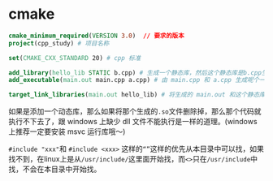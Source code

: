 # cmake

```cmake
cmake_minimum_required(VERSION 3.0)  // 要求的版本
project(cpp_study) # 项目名称

set(CMAKE_CXX_STANDARD 20) # cpp 标准

add_library(hello_lib STATIC b.cpp) # 生成一个静态库，然后这个静态库是b.cpp生成的，其实就是.o文件
add_executable(main.out main.cpp a.cpp) # 由 main.cpp 和 a.cpp 生成呢个一个main.out文件

target_link_libraries(main.out hello_lib) # 将生成的 main.out 和这个静态库进行链接


```

如果是添加一个动态库，那么如果将那个生成的`.so`文件删除掉，那么那个代码就执行不下去了，跟 windows 上缺少
dll 文件不能执行是一样的道理。(windows 上推荐一定要安装 msvc 运行库哦～)

`#include "xxx"`和 `#include <xxx>` 这样的`“”`这样的优先从本目录中可以找，如果找不到，在linux上是从`/usr/include/`这里面开始找，而`<>`只在`/usr/include`中找，不会在本目录中开始找。


